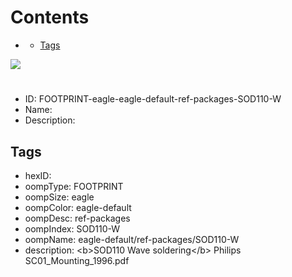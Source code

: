 



Contents
========

* [](#)
	* [Tags](#tags)
  
![][im]
# 

- ID: FOOTPRINT-eagle-eagle-default-ref-packages-SOD110-W
- Name: 
- Description: 

## Tags

- hexID: 
- oompType: FOOTPRINT
- oompSize: eagle
- oompColor: eagle-default
- oompDesc: ref-packages
- oompIndex: SOD110-W
- oompName: eagle-default/ref-packages/SOD110-W
- description: &lt;b&gt;SOD110 Wave soldering&lt;/b&gt; Philips SC01_Mounting_1996.pdf



[im]: image.png
